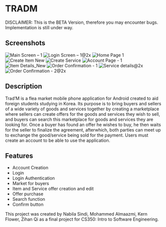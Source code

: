 # TRADM

DISCLAIMER: This is the BETA Version, therefore you may encounter bugs. Implementation is still under way.

## Screenshots
![Main Screen – 1](https://user-images.githubusercontent.com/46842915/71634769-7bd8cb80-2c51-11ea-8abb-ebffd379d17c.png)
![Login Screen – 1@2x](https://user-images.githubusercontent.com/46842915/71634779-91e68c00-2c51-11ea-8444-19865b4c461f.png)
![Home Page 1](https://user-images.githubusercontent.com/46842915/71634792-ac206a00-2c51-11ea-8e25-a27895d6b5fe.png)
![Create Item New](https://user-images.githubusercontent.com/46842915/71634804-bd697680-2c51-11ea-8b33-fe0cdb4123a7.png)
![Create Service](https://user-images.githubusercontent.com/46842915/71634809-c0fcfd80-2c51-11ea-8c55-ab671c6eec92.png)
![Account Page - 1](https://user-images.githubusercontent.com/46842915/71634821-d6722780-2c51-11ea-9b96-8f6d3749054a.png)
![Item Details_New](https://user-images.githubusercontent.com/46842915/71634823-dbcf7200-2c51-11ea-939d-b7b4c378d9e3.png)
![Order Confirmation - 1](https://user-images.githubusercontent.com/46842915/71634825-e0942600-2c51-11ea-91d8-6756cd6632d8.png)
![Service details@2x](https://user-images.githubusercontent.com/46842915/71634826-e0942600-2c51-11ea-9a85-d4049e105550.png)
![Order Confirmation - 2@2x](https://user-images.githubusercontent.com/46842915/71634829-e38f1680-2c51-11ea-9e96-d4f1d6f33333.png)


## Description

Trad’M is a flea market mobile phone application for Android created to aid foreign students studying in Korea. 
Its purpose is to bring buyers and sellers of a wide variety of goods and services together by creating a marketplace where sellers can create offers for the goods and services they wish to sell, and buyers can search this marketplace for goods and services they are looking for.
Once a buyer has found an offer he wishes to buy, he then waits for the seller to finalize the agreement, afterwhich, both parties can meet up to exchange the good/service being sold for the payment. 
Users must create an account to be able to use the application.

## Features
* Account Creation
* Login
* Login Authentication 
* Market for buyers
* Item and Service offer creation and edit
* Offer purchase
* Search function
* Confirm button



This project was created by 
Nabila Sindi, Mohammed Almaazmi, Kern Flower, Zihan Qi as a final project for CS350: Intro to Software Engineering.

